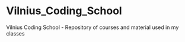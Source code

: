 # Vilnius_Coding_School
Vilnius Coding School - Repository of courses and material used in my classes

